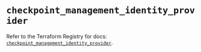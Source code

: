 # `checkpoint_management_identity_provider`

Refer to the Terraform Registry for docs: [`checkpoint_management_identity_provider`](https://registry.terraform.io/providers/checkpointsw/checkpoint/2.11.0/docs/resources/management_identity_provider).
